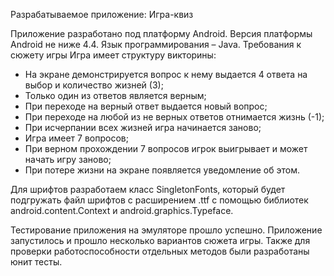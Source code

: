 Разрабатываемое приложение: Игра-квиз

Приложение разработано под платформу Android.
Версия платформы Android не ниже 4.4.
Язык программирования – Java.
Требования к сюжету игры
Игра имеет структуру викторины:
-	На экране демонстрируется вопрос к нему выдается 4 ответа на выбор и количество жизней (3);
-	Только один из ответов является верным;
-	При переходе на верный ответ выдается новый вопрос; 
-	При переходе на любой из не верных ответов отнимается жизнь (-1);
-	При исчерпании всех жизней игра начинается заново;
-	Игра имеет 7 вопросов;
-	При верном прохождении 7 вопросов игрок выигрывает и может начать игру заново;
-	При потере жизни на экране появляется уведомление об этом.

Для шрифтов разработаем класс SingletonFonts, который будет подгружать файл шрифтов с расширением .ttf с помощью библиотек android.content.Context и android.graphics.Typeface.

Тестирование приложения на эмуляторе прошло успешно. 
Приложение запустилось и прошло несколько вариантов сюжета игры. 
Также для проверки работоспособности отдельных методов были разработаны юнит тесты. 
